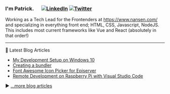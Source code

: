 ### I'm Patrick. <a rel="me" href="https://hachyderm.io/@wazp"><img src="https://cdn.icon-icons.com/icons2/2389/PNG/512/mastodon_logo_icon_145082.png" width="16" /></a> [![LinkedIn][2.2]][2] [![Twitter][1.2]][1]

Working as a Tech Lead for the Frontenders at https://www.nansen.com/ and specializing in everything front end; HTML, CSS, Javascript, NodeJS. This includes most current frameworks like Vue and React (absolutely in that order!)

---
📘 Latest Blog Articles

<!-- BLOG-POST-LIST:START -->
- [My Development Setup on Windows 10](https://trycatch.ninja/my-development-setup-on-windows/)
- [Creating a bundler](https://trycatch.ninja/creating-a-bundler/)
- [Font Awesome Icon Picker for Episerver](https://trycatch.ninja/font-awesome-episerver-property/)
- [Remote Development on Raspberry Pi with Visual Studio Code](https://trycatch.ninja/remote-development-with-visual-studio-code/)
<!-- BLOG-POST-LIST:END -->

▶ [...more blog articles](https://trycatch.ninja)

<!-- Social icons -->
[1]: https://twitter.com/wazp
[2]: https://www.linkedin.com/in/patrickwaks/
[1.2]: http://i.imgur.com/wWzX9uB.png
[2.2]: https://raw.githubusercontent.com/MartinHeinz/MartinHeinz/master/linkedin-3-16.png
